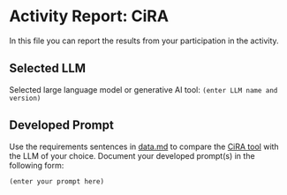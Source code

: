 # Activity Report: CiRA

In this file you can report the results from your participation in the activity.

## Selected LLM

Selected large language model or generative AI tool: `(enter LLM name and version)`

## Developed Prompt

Use the requirements sentences in [data.md](data.md) to compare the [CiRA tool](http://www.cira.bth.se/demo) with the LLM of your choice.
Document your developed prompt(s) in the following form:

```text
(enter your prompt here)
```
